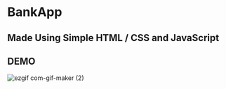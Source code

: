 

# BankApp

## Made Using Simple HTML / CSS and JavaScript

## DEMO

![ezgif com-gif-maker (2)](https://user-images.githubusercontent.com/80502023/136696418-36dadb89-ce20-4220-9197-a39e54dddfaa.gif)
